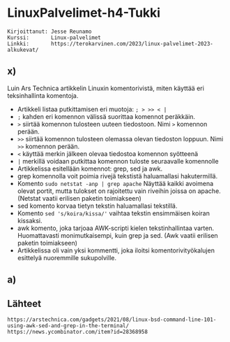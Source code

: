 # LinuxPalvelimet-h4-Tukki
    Kirjoittanut: Jesse Reunamo
    Kurssi:       Linux-palvelimet
    Linkki:       https://terokarvinen.com/2023/linux-palvelimet-2023-alkukevat/

## x)
Luin Ars Technica artikkelin Linuxin komentorivistä, miten käyttää eri teksinhallinta komentoja.

- Artikkeli listaa putkittamisen eri muotoja: `; > >> < |`
- `;` kahden eri komennon välissä suorittaa komennot peräkkäin.
- `>` siirtää komennon tulosteen uuteen tiedostoon. Nimi `>` komennon perään.
- `>>` siirtää komennon tulosteen olemassa olevan tiedoston loppuun. Nimi `>>` komennon perään.
- `<` käyttää merkin jälkeen olevaa tiedostoa komennon syötteenä
- `|` merkillä voidaan putkittaa komennon tuloste seuraavalle komennolle
- Artikkelissa esitellään komennot: grep, sed ja awk.
- grep komennolla voit poimia rivejä tekstistä haluamallasi hakutermillä.
- Komento `sudo netstat -anp | grep apache` Näyttää kaikki avoimena olevat portit, mutta tulokset on rajoitettu vain riveihin joissa on apache. (Netstat vaatii erilisen paketin toimiakseen)
- sed komento korvaa tietyn tekstin haluamallasi tekstillä. 
- Komento `sed 's/koira/kissa/'` vaihtaa tekstin ensimmäisen koiran kissaksi.
- awk komento, joka tarjoaa AWK-scripti kielen tekstinhallintaa varten. Huomattavasti monimutkaisempi, kuin grep ja sed. (Awk vaatii erilisen paketin toimiakseen)
- Artikkelissa oli vain yksi kommentti, joka iloitsi komentorivityökalujen esittelyä nuoremmille sukupolville. 

## a)




## Lähteet

    https://arstechnica.com/gadgets/2021/08/linux-bsd-command-line-101-using-awk-sed-and-grep-in-the-terminal/
    https://news.ycombinator.com/item?id=28368958

